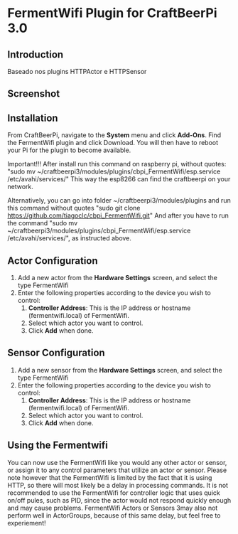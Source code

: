# FermentWifi Plugin for CraftBeerPi 3.0

## Introduction

Baseado nos plugins HTTPActor e HTTPSensor




## Screenshot ##

## Installation
From CraftBeerPi, navigate to the **System** menu and click **Add-Ons**. Find the FermentWifi plugin and click Download.  You will then have to reboot your Pi for the plugin to become available. 

Important!!! 
After install run this command on raspberry pi, without quotes: "sudo mv ~/craftbeerpi3/modules/plugins/cbpi_FermentWifi/esp.service /etc/avahi/services/"
This way the esp8266 can find the craftbeerpi on your network.

Alternatively, you can go into folder ~/craftbeerpi3/modules/plugins and run this command without quotes "sudo git clone https://github.com/tiagoclc/cbpi_FermentWifi.git"
And after you have to run the command "sudo mv ~/craftbeerpi3/modules/plugins/cbpi_FermentWifi/esp.service /etc/avahi/services/", as instructed above.


## Actor Configuration
1. Add a new actor from the **Hardware Settings** screen, and select the type FermentWifi
2. Enter the following properties according to the device you wish to control:
    1. **Controller Address**: This is the IP address or hostname (fermentwifi.local) of FermentWifi. 
    2. Select which actor you want to control.
    5. Click **Add** when done.

## Sensor Configuration
1. Add a new sensor from the **Hardware Settings** screen, and select the type FermentWifi
2. Enter the following properties according to the device you wish to control:
    1. **Controller Address**: This is the IP address or hostname (fermentwifi.local) of FermentWifi. 
    2. Select which actor you want to control.
    5. Click **Add** when done.
        
## Using the Fermentwifi
You can now use the FermentWifi like you would any other actor or sensor, or assign it to any control parameters that utilize an actor or sensor. Please note however that the FermentWifi is limited by the fact that it is using HTTP, so there will most likely be a delay in processing commands. It is not recommended to use the FermentWifi for controller logic that uses quick on/off pules, such as PID, since the actor would not respond quickly enough and may cause problems. FermentWifi Actors or Sensors 3may also not perform well in ActorGroups, because of this same delay, but feel free to experiement!
